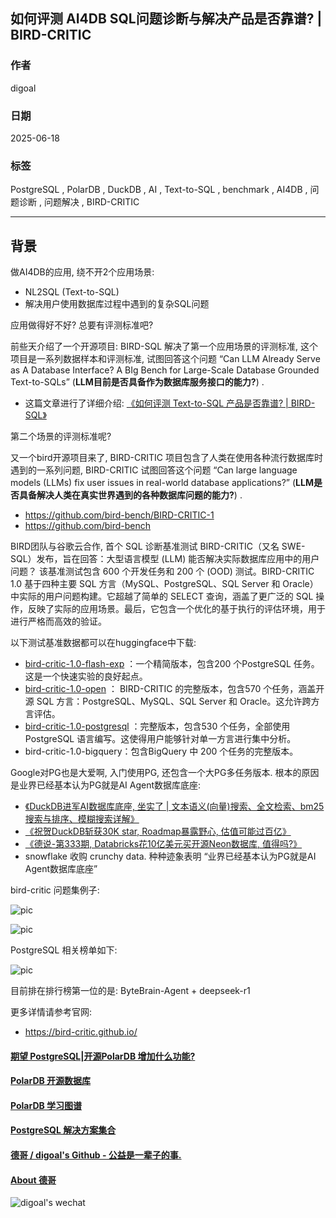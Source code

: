 ## 如何评测 AI4DB SQL问题诊断与解决产品是否靠谱? | BIRD-CRITIC      
            
### 作者            
digoal            
            
### 日期            
2025-06-18           
            
### 标签            
PostgreSQL , PolarDB , DuckDB , AI , Text-to-SQL , benchmark , AI4DB , 问题诊断 , 问题解决 , BIRD-CRITIC          
            
----            
            
## 背景     
  
做AI4DB的应用, 绕不开2个应用场景:    
- NL2SQL (Text-to-SQL)  
- 解决用户使用数据库过程中遇到的复杂SQL问题    
  
应用做得好不好? 总要有评测标准吧?   
  
前些天介绍了一个开源项目: BIRD-SQL 解决了第一个应用场景的评测标准,  这个项目是一系列数据样本和评测标准, 试图回答这个问题 “Can LLM Already Serve as A Database Interface? A BIg Bench for Large-Scale Database Grounded Text-to-SQLs” (<b>LLM目前是否具备作为数据库服务接口的能力?</b>) .  
- 这篇文章进行了详细介绍: [《如何评测 Text-to-SQL 产品是否靠谱? | BIRD-SQL》](../202506/20250616_03.md)    
  
第二个场景的评测标准呢?  
  
又一个bird开源项目来了, BIRD-CRITIC 项目包含了人类在使用各种流行数据库时遇到的一系列问题, BIRD-CRITIC 试图回答这个问题 “Can large language models (LLMs) fix user issues in real-world database applications?” (<b>LLM是否具备解决人类在真实世界遇到的各种数据库问题的能力?</b>) .    
- https://github.com/bird-bench/BIRD-CRITIC-1  
- https://github.com/bird-bench  
  
BIRD团队与谷歌云合作, 首个 SQL 诊断基准测试 BIRD-CRITIC（又名 SWE-SQL）发布，旨在回答：大型语言模型 (LLM) 能否解决实际数据库应用中的用户问题？ 该基准测试包含 600 个开发任务和 200 个 (OOD) 测试。BIRD-CRITIC 1.0 基于四种主要 SQL 方言（MySQL、PostgreSQL、SQL Server 和 Oracle）中实际的用户问题构建。它超越了简单的 SELECT 查询，涵盖了更广泛的 SQL 操作，反映了实际的应用场景。最后，它包含一个优化的基于执行的评估环境，用于进行严格而高效的验证。  
  
以下测试基准数据都可以在huggingface中下载:   
- [bird-critic-1.0-flash-exp](https://huggingface.co/datasets/birdsql/bird-critic-1.0-flash-exp) ：一个精简版本，包含200 个PostgreSQL 任务。这是一个快速实验的良好起点。  
- [bird-critic-1.0-open](https://huggingface.co/datasets/birdsql/bird-critic-1.0-open) ： BIRD-CRITIC 的完整版本，包含570 个任务，涵盖开源 SQL 方言：PostgreSQL、MySQL、SQL Server 和 Oracle。这允许跨方言评估。  
- [bird-critic-1.0-postgresql](https://huggingface.co/datasets/birdsql/bird-critic-1.0-postgresql) ：完整版本，包含530 个任务，全部使用 PostgreSQL 语言编写。这使得用户能够针对单一方言进行集中分析。  
- bird-critic-1.0-bigquery：包含BigQuery 中 200 个任务的完整版本。  
  
Google对PG也是大爱啊, 入门使用PG, 还包含一个大PG多任务版本.  根本的原因是业界已经基本认为PG就是AI Agent数据库底座:
- [《DuckDB进军AI数据库底座, 坐实了 | 文本语义(向量)搜索、全文检索、bm25搜索与排序、模糊搜索详解》](../202506/20250614_02.md)  
- [《祝贺DuckDB斩获30K star, Roadmap暴露野心, 估值可能过百亿》](../202506/20250610_04.md)  
- [《德说-第333期, Databricks花10亿美元买开源Neon数据库, 值得吗?》](../202505/20250506_01.md)
- snowflake 收购 crunchy data. 种种迹象表明 “业界已经基本认为PG就是AI Agent数据库底座”  

   
bird-critic 问题集例子:  
    
![pic](20250618_03_pic_002.png)   
  
![pic](20250618_03_pic_003.png)   
   
PostgreSQL 相关榜单如下:   
  
![pic](20250618_03_pic_001.jpg)   
  
目前排在排行榜第一位的是: ByteBrain-Agent + deepseek-r1  
  
更多详情请参考官网:  
- https://bird-critic.github.io/  
  
  
#### [期望 PostgreSQL|开源PolarDB 增加什么功能?](https://github.com/digoal/blog/issues/76 "269ac3d1c492e938c0191101c7238216")
  
  
#### [PolarDB 开源数据库](https://openpolardb.com/home "57258f76c37864c6e6d23383d05714ea")
  
  
#### [PolarDB 学习图谱](https://www.aliyun.com/database/openpolardb/activity "8642f60e04ed0c814bf9cb9677976bd4")
  
  
#### [PostgreSQL 解决方案集合](../201706/20170601_02.md "40cff096e9ed7122c512b35d8561d9c8")
  
  
#### [德哥 / digoal's Github - 公益是一辈子的事.](https://github.com/digoal/blog/blob/master/README.md "22709685feb7cab07d30f30387f0a9ae")
  
  
#### [About 德哥](https://github.com/digoal/blog/blob/master/me/readme.md "a37735981e7704886ffd590565582dd0")
  
  
![digoal's wechat](../pic/digoal_weixin.jpg "f7ad92eeba24523fd47a6e1a0e691b59")
  
